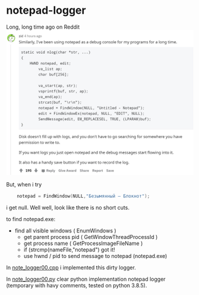 # notepad-logger

Long, long time ago on Reddit
![reddit](notepad_log.jpeg)

But, when i try
```C
    notepad = FindWindow(NULL,"Безымянный — Блокнот");
```
i get null. Well well, look like there is no short cuts.

to find notepad.exe:
- find all visible windows ( EnumWindows )
  - get parent process pid ( GetWindowThreadProcessId )
  - get process name ( GetProcessImageFileName )
  - if (strcmp(nameFile,"notepad") got it!
  - use hwnd / pid to send message to notepad (notepad.exe)


In [note_logger00.cpp](note_logger00.cpp) i implemented this dirty logger.

In [note_logger00.py](note_logger00.py) clear python implementation notepad logger (temporary with havy comments, tested on python 3.8.5).
